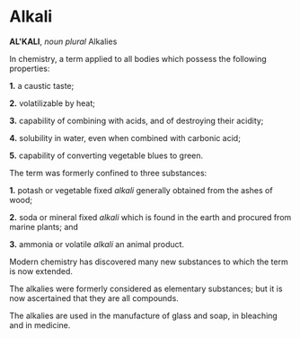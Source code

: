 # Alkali

**AL'KALI**, _noun_ _plural_ Alkalies

In chemistry, a term applied to all bodies which possess the following properties:

**1.** a caustic taste;

**2.** volatilizable by heat;

**3.** capability of combining with acids, and of destroying their acidity;

**4.** solubility in water, even when combined with carbonic acid;

**5.** capability of converting vegetable blues to green.

The term was formerly confined to three substances:

**1.** potash or vegetable fixed _alkali_ generally obtained from the ashes of wood;

**2.** soda or mineral fixed _alkali_ which is found in the earth and procured from marine plants; and

**3.** ammonia or volatile _alkali_ an animal product.

Modern chemistry has discovered many new substances to which the term is now extended.

The alkalies were formerly considered as elementary substances; but it is now ascertained that they are all compounds.

The alkalies are used in the manufacture of glass and soap, in bleaching and in medicine.
